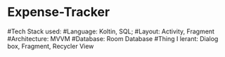 # Expense-Tracker
#Tech Stack used:
#Language:
  Koltin, SQL;
#Layout:
  Activity, Fragment
#Architecture:
  MVVM
#Database:
  Room Database
#Thing I lerant:
  Dialog box, Fragment, Recycler View


